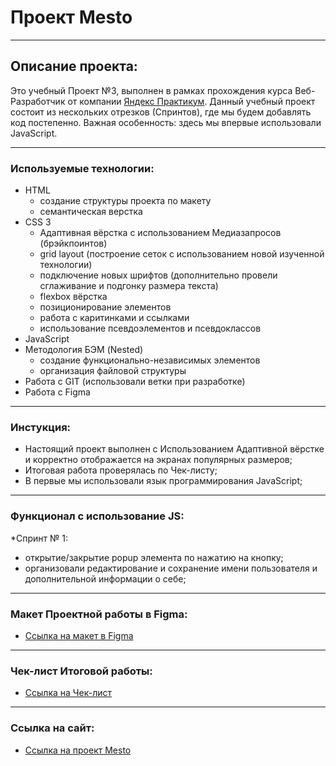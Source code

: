 # Проект Mesto
___
## Описание проекта:
Это учебный Проект №3, выполнен в рамках прохождения курса Веб-Разработчик от компании [Яндекс Практикум](https://practicum.yandex.ru/).
Данный учебный проект состоит из нескольких отрезков (Спринтов), где мы будем добавлять код постепенно.
Важная особенность: здесь мы впервые использовали JavaScript.

___
### Используемые технологии:
* HTML
  * создание структуры проекта по макету
  * семантическая верстка
* CSS 3
  * Адаптивная вёрстка с использованием Медиазапросов (брэйкпоинтов)
  * grid layout (построение сеток с использованием новой изученной технологии)
  * подключение новых шрифтов (дополнительно провели сглаживание и подгонку размера текста)
  * flexbox вёрстка
  * позиционирование элементов
  * работа с каритинками и ссылками
  * использование псевдоэлементов и псевдоклассов
* JavaScript
* Методология БЭМ (Nested)
  * создание функционально-независимых элементов
  * организация файловой структуры
* Работа с GIT (использовали ветки при разработке)
* Работа с Figma 
___
### Инстукция:
* Настоящий проект выполнен с Использованием Адаптивной вёрстке и корректно отображается на экранах популярных размеров;
* Итоговая работа проверялась по Чек-листу;
* В первые мы использовали язык программирования JavaScript;
___
### Функционал с использование JS:
*Спринт № 1:
  * открытие/закрытие popup элемента по нажатию на кнопку;
  * организовали редактирование и сохранение имени пользователя и дополнительной информации о себе;
___
### Макет Проектной работы в Figma:
* [Ссылка на макет в Figma](https://www.figma.com/file/2cn9N9jSkmxD84oJik7xL7/JavaScript.-Sprint-4?type=design&node-id=0-1&t=MlwYJJ5YxGYcXBmB-0)
___
### Чек-лист Итоговой работы:
* [Ссылка на Чек-лист](https://github.com/vrsibir077/mesto/blob/main/checklist.pdf)
___
### Ссылка на сайт:
* [Ссылка на проект Mesto](https://vrsibir077.github.io/mesto/)

